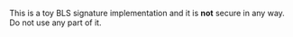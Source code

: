 This is a toy BLS signature implementation and it is __not__ secure in any way. Do not use any part of it.